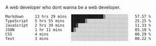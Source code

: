 A web developer who dont wanna be a web developer.

<!--START_SECTION:waka-->

```text
Markdown     13 hrs 29 mins  ██████████████▒░░░░░░░░░░   57.57 %
TypeScript   5 hrs 55 mins   ██████▒░░░░░░░░░░░░░░░░░░   25.25 %
JavaScript   2 hrs 39 mins   ██▓░░░░░░░░░░░░░░░░░░░░░░   11.33 %
JSON         1 hr 11 mins    █▒░░░░░░░░░░░░░░░░░░░░░░░   05.10 %
CSS          4 mins          ░░░░░░░░░░░░░░░░░░░░░░░░░   00.29 %
Text         3 mins          ░░░░░░░░░░░░░░░░░░░░░░░░░   00.22 %
```

<!--END_SECTION:waka-->
